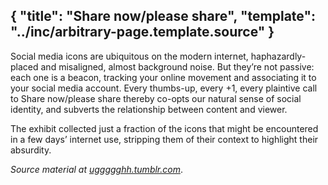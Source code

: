 {
	"title": "Share now/please share",
	"template": "../inc/arbitrary-page.template.source"
}
---
Social media icons are ubiquitous on the modern internet, haphazardly-placed
and misaligned, almost background noise. But they’re not passive: each one is
a beacon, tracking your online movement and associating it to your social
media account. Every thumbs-up, every +1, every plaintive call to Share
now/please share thereby co-opts our natural sense of social identity, and
subverts the relationship between content and viewer.

The exhibit collected just a fraction of the icons that might be encountered
in a few days’ internet use, stripping them of their context to highlight
their absurdity.

<em>Source material at <a href="http://uggggghh.tumblr.com">uggggghh.tumblr.com</a></em>.

